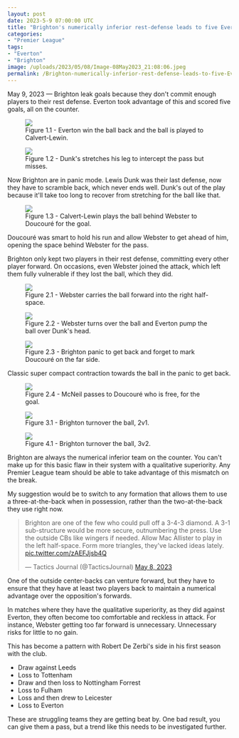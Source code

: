 ```yaml
---
layout: post
date: 2023-5-9 07:00:00 UTC
title: "Brighton's numerically inferior rest-defense leads to five Everton goals on the counter"
categories: 
- "Premier League"
tags: 
- "Everton"
- "Brighton"
image: /uploads/2023/05/08/Image-08May2023_21:08:06.jpeg
permalink: /Brighton-numerically-inferior-rest-defense-leads-to-five-Everton-goals-on-the-counter/
---
```


May 9, 2023 — Brighton leak goals because they don't commit enough players to their rest defense. Everton took advantage of this and scored five goals, all on the counter.

<!---more--->

<figure>
    <img src="https://tacticsjournal.com/uploads/2023/05/08/Image-08May2023_21:07:15.jpeg">
    <figcaption>Figure 1.1 - Everton win the ball back and the ball is played to Calvert-Lewin.</figcaption>
</figure>

<figure>
    <img src="https://tacticsjournal.com/uploads/2023/05/08/Image-08May2023_21:07:33.jpeg">
    <figcaption>Figure 1.2 - Dunk's stretches his leg to intercept the pass but misses.</figcaption>
</figure>

Now Brighton are in panic mode. Lewis Dunk was their last defense, now they have to scramble back, which never ends well. Dunk's out of the play because it'll take too long to recover from stretching for the ball like that.

<figure>
    <img src="https://tacticsjournal.com/uploads/2023/05/08/Image-08May2023_21:07:48.jpeg">
    <figcaption>Figure 1.3 - Calvert-Lewin plays the ball behind Webster to Doucouré for the goal.</figcaption>
</figure>

Doucouré was smart to hold his run and allow Webster to get ahead of him, opening the space behind Webster for the pass.

Brighton only kept two players in their rest defense, committing every other player forward. On occasions, even Webster joined the attack, which left them fully vulnerable if they lost the ball, which they did.

<figure>
    <img src="https://tacticsjournal.com/uploads/2023/05/08/Image-08May2023_21:08:06.jpeg">
    <figcaption>Figure 2.1 - Webster carries the ball forward into the right half-space.</figcaption>
</figure>

<figure>
    <img src="https://tacticsjournal.com/uploads/2023/05/08/Image-08May2023_21:08:25.jpeg">
    <figcaption>Figure 2.2 - Webster turns over the ball and Everton pump the ball over Dunk's head.</figcaption>
</figure>

<figure>
    <img src="https://tacticsjournal.com/uploads/2023/05/08/Image-08May2023_21:08:44.jpeg">
    <figcaption>Figure 2.3 - Brighton panic to get back and forget to mark Doucouré on the far side.</figcaption>
</figure>

Classic super compact contraction towards the ball in the panic to get back.

<figure>
    <img src="https://tacticsjournal.com/uploads/2023/05/08/Image-08May2023_21:09:00.jpeg">
    <figcaption>Figure 2.4 - McNeil passes to Doucouré who is free, for the goal.</figcaption>
</figure>

<figure>
    <img src="https://tacticsjournal.com/uploads/2023/05/08/Image-08May2023_21:09:18.jpeg">
    <figcaption>Figure 3.1 - Brighton turnover the ball, 2v1.</figcaption>
</figure>


<figure>
    <img src="https://tacticsjournal.com/uploads/2023/05/08/Image-08May2023_21:09:40.jpeg">
    <figcaption>Figure 4.1 - Brighton turnover the ball, 3v2.</figcaption>
</figure> 

Brighton are always the numerical inferior team on the counter. You can't make up for this basic flaw in their system with a qualitative superiority. Any Premier League team should be able to take advantage of this mismatch on the break.

My suggestion would be to switch to any formation that allows them to use a three-at-the-back when in possession, rather than the two-at-the-back they use right now.


<blockquote class="twitter-tweet"><p lang="en" dir="ltr">Brighton are one of the few who could pull off a 3-4-3 diamond. A 3-1 sub-structure would be more secure, outnumbering the press. Use the outside CBs like wingers if needed. Allow Mac Allister to play in the left half-space. Form more triangles, they&#39;ve lacked ideas lately. <a href="https://t.co/zAEFJjsb4Q">pic.twitter.com/zAEFJjsb4Q</a></p>&mdash; Tactics Journal (@TacticsJournal) <a href="https://twitter.com/TacticsJournal/status/1655645340417024020?ref_src=twsrc%5Etfw">May 8, 2023</a></blockquote> <script async src="https://platform.twitter.com/widgets.js" charset="utf-8"></script>

One of the outside center-backs can venture forward, but they have to ensure that they have at least two players back to maintain a numerical advantage over the opposition's forwards.

In matches where they have the qualitative superiority, as they did against Everton, they often become too comfortable and reckless in attack. For instance, Webster getting too far forward is unnecessary. Unnecessary risks for little to no gain. 

This has become a pattern with Robert De Zerbi's side in his first season with the club. 

- Draw against Leeds
- Loss to Tottenham
- Draw and then loss to Nottingham Forrest
- Loss to Fulham
- Loss and then drew to Leicester
- Loss to Everton

These are struggling teams they are getting beat by. One bad result, you can give them a pass, but a trend like this needs to be investigated further. 

